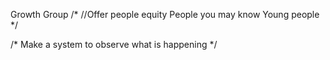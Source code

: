 Growth Group
/*
//Offer people equity
People you may know
Young people
*/

/* Make a system to observe what is happening */